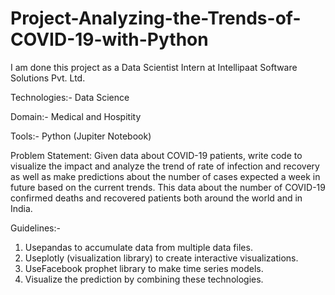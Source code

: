 # Project-Analyzing-the-Trends-of-COVID-19-with-Python

I am done this project as a Data Scientist Intern at Intellipaat Software Solutions Pvt. Ltd.

Technologies:- Data Science

Domain:- Medical and Hospitity

Tools:- Python (Jupiter Notebook)

Problem Statement: Given data about COVID-19 patients, write code to visualize the impact and analyze the trend of rate of infection and recovery as well as make predictions about the number of cases expected a week in future based on the current trends. This data about the number of COVID-19 confirmed deaths and recovered patients both around the world and in India.

Guidelines:-

 1. Usepandas to accumulate data from multiple data files.
 2. Useplotly (visualization library) to create interactive visualizations.
 3. UseFacebook prophet library to make time series models.
 4. Visualize the prediction by combining these technologies.
